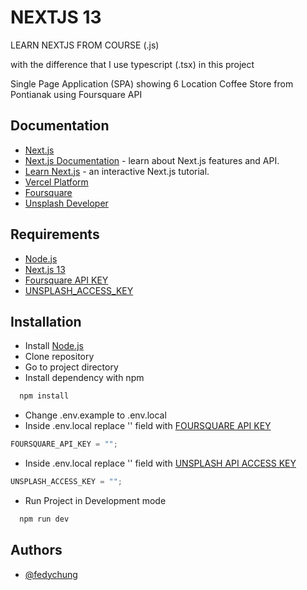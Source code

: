 # NEXTJS 13

LEARN NEXTJS FROM COURSE (.js)

with the difference that I use typescript (.tsx) in this project

Single Page Application (SPA) showing 6 Location Coffee Store from Pontianak using Foursquare API

## Documentation

- [Next.js](https://nextjs.org/)
- [Next.js Documentation](https://nextjs.org/docs) - learn about Next.js features and API.
- [Learn Next.js](https://nextjs.org/learn) - an interactive Next.js tutorial.
- [Vercel Platform](https://vercel.com/new?utm_medium=default-template&filter=next.js&utm_source=create-next-app&utm_campaign=create-next-app-readme)
- [Foursquare](https://location.foursquare.com/developer/reference/place-search)
- [Unsplash Developer](https://unsplash.com/documentation)

## Requirements

- [Node.js](https://nodejs.org/en/download/)
- [Next.js 13](https://nextjs.org/)
- [Foursquare API KEY](https://location.foursquare.com/developer/)
- [UNSPLASH_ACCESS_KEY](https://unsplash.com/developers)

## Installation

- Install [Node.js](https://nodejs.org/en/download/)
- Clone repository
- Go to project directory
- Install dependency with npm

```bash
  npm install
```

- Change .env.example to .env.local
- Inside .env.local replace '' field with [FOURSQUARE API KEY](https://location.foursquare.com/developer/)

```typescript
FOURSQUARE_API_KEY = "";
```

- Inside .env.local replace '' field with [UNSPLASH API ACCESS KEY](https://unsplash.com/developers)

```typescript
UNSPLASH_ACCESS_KEY = "";
```

- Run Project in Development mode

```bash
  npm run dev
```

## Authors

- [@fedychung](https://github.com/FEDYCHUNG)
